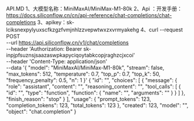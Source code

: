  API.MD
1、大模型名称：MiniMaxAI/MiniMax-M1-80k
2、Api ：开发手册：https://docs.siliconflow.cn/cn/api-reference/chat-completions/chat-completions
3、apikey：sk-lciksnexpylyuxscfkzgzfvmjnhlzzvepwtwxzxvrmyakehg
4、curl --request POST \
  --url https://api.siliconflow.cn/v1/chat/completions \
  --header 'Authorization: Bearer sk-inpjpfsuznsjsaazaswpkapyciqoytabkcopjraghzcjxcoi' \
  --header 'Content-Type: application/json' \
  --data '{
  "model": "MiniMaxAI/MiniMax-M1-80k",
  "stream": false,
  "max_tokens": 512,
  "temperature": 0.7,
  "top_p": 0.7,
  "top_k": 50,
  "frequency_penalty": 0.5,
  "n": 1
}'
{
  "id": "<string>",
  "choices": [
    {
      "message": {
        "role": "assistant",
        "content": "<string>",
        "reasoning_content": "<string>",
        "tool_calls": [
          {
            "id": "<string>",
            "type": "function",
            "function": {
              "name": "<string>",
              "arguments": "<string>"
            }
          }
        ]
      },
      "finish_reason": "stop"
    }
  ],
  "usage": {
    "prompt_tokens": 123,
    "completion_tokens": 123,
    "total_tokens": 123
  },
  "created": 123,
  "model": "<string>",
  "object": "chat.completion"
}

